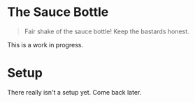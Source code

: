 # The Sauce Bottle

> Fair shake of the sauce bottle! Keep the bastards honest.

This is a work in progress. 

# Setup
There really isn't a setup yet. Come back later.